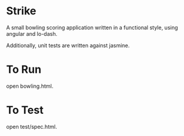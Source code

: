 Strike
======

A small bowling scoring application written in a functional style, using angular and lo-dash.

Additionally, unit tests are written against jasmine.

To Run
======
open bowling.html.

To Test
=======
open test/spec.html.
